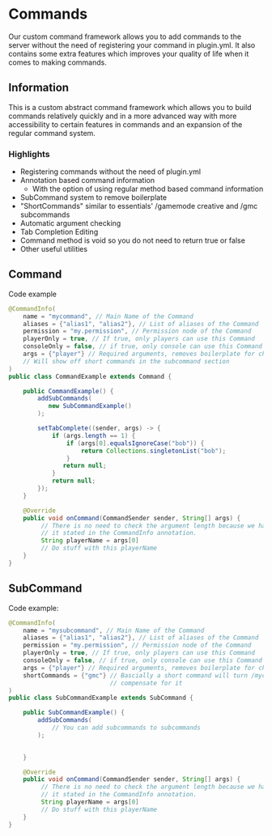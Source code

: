 # Commands

Our custom command framework allows you to add commands to the server without the need of registering your command in plugin.yml. It also contains some extra features which improves your quality of life when it comes to making commands.

## Information

This is a custom abstract command framework which allows you to build commands relatively quickly and in a more advanced way with more accessibility to certain features in commands and an expansion of the regular command system.

### Highlights

* Registering commands without the need of plugin.yml
* Annotation based command information
  * With the option of using regular method based command information
* SubCommand system to remove boilerplate
* "ShortCommands" similar to essentials' /gamemode creative and /gmc subcommands
* Automatic argument checking
* Tab Completion Editing
* Command method is void so you do not need to return true or false
* Other useful utilities

## Command

Code example

```java
@CommandInfo(
    name = "mycommand", // Main Name of the Command
    aliases = {"alias1", "alias2"}, // List of aliases of the Command
    permission = "my.permission", // Permission node of the Command
    playerOnly = true, // If true, only players can use this Command
    consoleOnly = false, // if true, only console can use this Command
    args = {"player"} // Required arguments, removes boilerplate for checking for argument length
    // Will show off short commands in the subcommand section
)
public class CommandExample extends Command {

    public CommandExample() {
        addSubCommands(
           new SubCommandExample()
        );

        setTabComplete((sender, args) -> {
            if (args.length == 1) {
                if (args[0].equalsIgnoreCase("bob")) {
                    return Collections.singletonList("bob");
                }
               return null;
            }
            return null;
        });
    }

    @Override
    public void onCommand(CommandSender sender, String[] args) {
         // There is no need to check the argument length because we have
         // it stated in the CommandInfo annotation.
         String playerName = args[0]
         // Do stuff with this playerName 
    }
}
```

## SubCommand

Code example:

```java
@CommandInfo(
    name = "mysubcommand", // Main Name of the Command
    aliases = {"alias1", "alias2"}, // List of aliases of the Command
    permission = "my.permission", // Permission node of the Command
    playerOnly = true, // If true, only players can use this Command
    consoleOnly = false, // if true, only console can use this Command
    args = {"player"} // Required arguments, removes boilerplate for checking for argument length
    shortCommands = {"gmc"} // Bascially a short command will turn /mycommand mysubcommand to /gmc without needing to write duplicate code to 
                            // compensate for it
)
public class SubCommandExample extends SubCommand {

    public SubCommandExample() {
        addSubCommands(
            // You can add subcommands to subcommands
        );

   
    }

    @Override
    public void onCommand(CommandSender sender, String[] args) {
         // There is no need to check the argument length because we have
         // it stated in the CommandInfo annotation.
         String playerName = args[0]
         // Do stuff with this playerName 
    }
}
```
